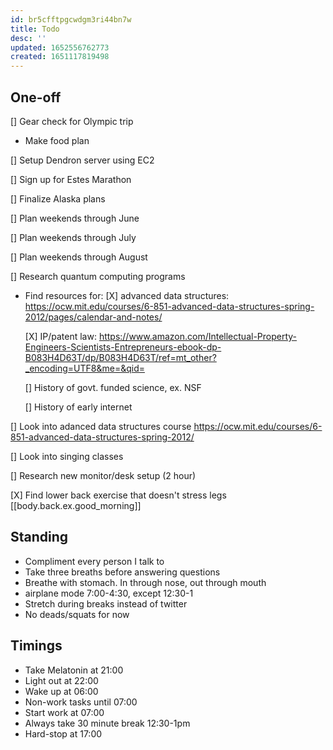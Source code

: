 ```yaml
---
id: br5cfftpgcwdgm3ri44bn7w
title: Todo
desc: ''
updated: 1652556762773
created: 1651117819498
---
```

## One-off
[] Gear check for Olympic trip
   * Make food plan 

[] Setup Dendron server using EC2

[] Sign up for Estes Marathon

[] Finalize Alaska plans

[] Plan weekends through June

[] Plan weekends through July

[] Plan weekends through August

[] Research quantum computing programs
* Find resources for:
   [X] advanced data structures: https://ocw.mit.edu/courses/6-851-advanced-data-structures-spring-2012/pages/calendar-and-notes/

   [X] IP/patent law: https://www.amazon.com/Intellectual-Property-Engineers-Scientists-Entrepreneurs-ebook-dp-B083H4D63T/dp/B083H4D63T/ref=mt_other?_encoding=UTF8&me=&qid=

   [] History of govt. funded science, ex. NSF

   [] History of early internet

[] Look into adanced data structures course https://ocw.mit.edu/courses/6-851-advanced-data-structures-spring-2012/

[] Look into singing classes

[] Research new monitor/desk setup (2 hour)

[X] Find lower back exercise that doesn't stress legs [[body.back.ex.good_morning]]

## Standing
* Compliment every person I talk to
* Take three breaths before answering questions
* Breathe with stomach. In through nose, out through mouth
* airplane mode 7:00-4:30, except 12:30-1
* Stretch during breaks instead of twitter
* No deads/squats for now

## Timings
- Take Melatonin at 21:00
- Light out at 22:00
- Wake up at 06:00
- Non-work tasks until 07:00
- Start work at 07:00
- Always take 30 minute break 12:30-1pm
- Hard-stop at 17:00

